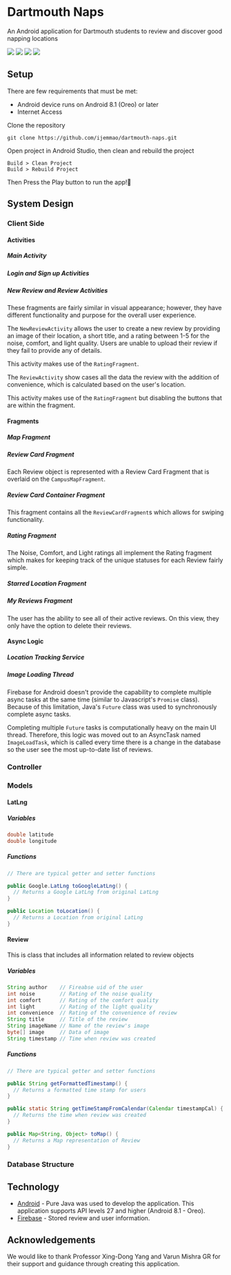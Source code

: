 # Dartmouth Naps
An Android application for Dartmouth students to review and discover good napping locations

![](./images/Sign_Up.png)
![](./images/Map_View.png)
![](./images/Starred_Locations.png)
![](./images/Settings_Drawer.png)

## Setup
There are few requirements that must be met:

* Android device runs on Android 8.1 (Oreo) or later
* Internet Access

Clone the repository
```
git clone https://github.com/ijemmao/dartmouth-naps.git
```

Open project in Android Studio, then clean and rebuild the project
```
Build > Clean Project
Build > Rebuild Project
```

Then Press the Play button to run the app!🎉

## System Design

### Client Side

#### Activities

##### Main Activity

##### Login and Sign up Activities

##### New Review and Review Activities
These fragments are fairly similar in visual appearance; however, they have different functionality and purpose for the overall user experience.

The `NewReviewActivity` allows the user to create a new review by providing an image of their location, a short title, and a rating between 1-5 for the noise, comfort, and light quality. Users are unable to upload their review if they fail to provide any of details.

This activity makes use of the `RatingFragment`.

The `ReviewActivity` show cases all the data the review with the addition of convenience, which is calculated based on the user's location.

This activity makes use of the `RatingFragment` but disabling the buttons that are within the fragment.

#### Fragments

##### Map Fragment

##### Review Card Fragment
Each Review object is represented with a Review Card Fragment that is overlaid on the `CampusMapFragment`.

##### Review Card Container Fragment
This fragment contains all the `ReviewCardFragment`s which allows for swiping functionality.

##### Rating Fragment
The Noise, Comfort, and Light ratings all implement the Rating fragment which makes for keeping track of the unique statuses for each Review fairly simple.

##### Starred Location Fragment

##### My Reviews Fragment
The user has the ability to see all of their active reviews. On this view, they only have the option to delete their reviews.

#### Async Logic

##### Location Tracking Service

##### Image Loading Thread
Firebase for Android doesn't provide the capability to complete multiple async tasks at the same time (similar to Javascript's `Promise` class). Because of this limitation, Java's `Future` class was used to synchronously complete async tasks.

Completing multiple `Future` tasks is computationally heavy on the main UI thread. Therefore, this logic was moved out to an AsyncTask named `ImageLoadTask`, which is called every time there is a change in the database so the user see the most up-to-date list of reviews.

### Controller

### Models

#### LatLng

##### Variables

```Java
double latitude
double longitude
```

##### Functions

```Java
// There are typical getter and setter functions

public Google.LatLng toGoogleLatLng() {
  // Returns a Google LatLng from original LatLng
}

public Location toLocation() {
  // Returns a Location from original LatLng
}
```


#### Review
This is class that includes all information related to review objects

##### Variables
```Java
String author    // Fireabse uid of the user
int noise        // Rating of the noise quality
int comfort      // Rating of the comfort quality
int light        // Rating of the light quality
int convenience  // Rating of the convenience of review
String title     // Title of the review
String imageName // Name of the review's image
byte[] image     // Data of image
String timestamp // Time when review was created
```

##### Functions
```Java
// There are typical getter and setter functions

public String getFormattedTimestamp() {
  // Returns a formatted time stamp for users
}

public static String getTimeStampFromCalendar(Calendar timestampCal) {
  // Returns the time when review was created
}

public Map<String, Object> toMap() {
  // Returns a Map representation of Review
}
```

### Database Structure

## Technology

* [Android](https://developer.android.com/docs) - Pure Java was used to develop the application. This application supports API levels 27 and higher (Android 8.1 - Oreo).
* [Firebase](https://firebase.google.com/docs/android/setup) - Stored review and user information.

## Acknowledgements
We would like to thank Professor Xing-Dong Yang and Varun Mishra GR for their support and guidance through creating this application.
